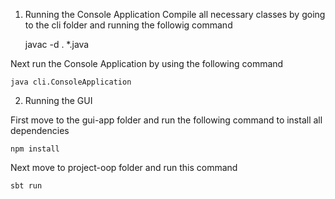 1. Running the Console Application
Compile all necessary classes by going to the cli folder and running the followig command

	javac -d . *.java

Next run the Console Application by using the following command

	java cli.ConsoleApplication



2. Running the GUI

First move to the gui-app folder and run the following command to install all dependencies

	npm install

Next move to project-oop folder and run this command

	sbt run

